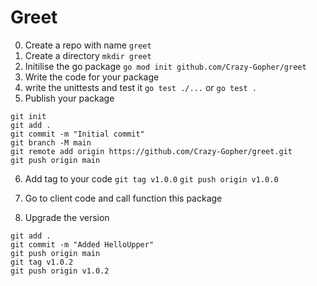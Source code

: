# Greet
0. Create a repo with name `greet`
1. Create a directory
`mkdir greet`
2. Initilise the go package
`go mod init github.com/Crazy-Gopher/greet`
3. Write the code for your package
4. write the unittests and test it
`go test ./...` or `go test .`
5. Publish your package
```
git init
git add .
git commit -m "Initial commit"
git branch -M main
git remote add origin https://github.com/Crazy-Gopher/greet.git
git push origin main
```
6. Add tag to your code
```git tag v1.0.0```
```git push origin v1.0.0```

7. Go to client code and call function this package

8. Upgrade the version
```
git add .
git commit -m "Added HelloUpper"
git push origin main
git tag v1.0.2
git push origin v1.0.2
```